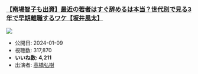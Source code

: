 ### [【南場智子も出資】最近の若者はすぐ辞めるは本当？世代別で見る3年で早期離職するワケ【坂井風太】](https://www.youtube.com/watch?v=J_O4KqDAgX4)
[![](https://img.youtube.com/vi/J_O4KqDAgX4/sddefault.jpg)](https://www.youtube.com/watch?v=J_O4KqDAgX4)
-   公開日: 2024-01-09
-   視聴数: 317,870
-   **いいね数: 4,211**
-   出演者: [高橋弘樹](/rehacq_fan/people/高橋弘樹 "wikilink")
